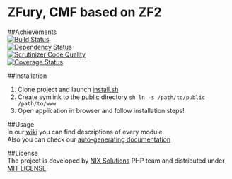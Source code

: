 ZFury, CMF based on ZF2
=======================
##Achievements  
[![Build Status](https://travis-ci.org/ZFury/ZFury.svg?branch=travis)](https://travis-ci.org/ZFury/ZFury)  
[![Dependency Status](https://www.versioneye.com/user/projects/54e453f4d1ec5734f40002b7/badge.svg?style=flat)](https://www.versioneye.com/user/projects/54e453f4d1ec5734f40002b7)  
[![Scrutinizer Code Quality](https://scrutinizer-ci.com/g/ZFury/ZFury/badges/quality-score.png?b=master)](https://scrutinizer-ci.com/g/ZFury/ZFury/?branch=master)  
[![Coverage Status](https://coveralls.io/repos/ZFury/ZFury/badge.svg?branch=travis)](https://coveralls.io/r/ZFury/ZFury?branch=travis)  

##Installation  
1. Clone project and launch [install.sh](install.sh)    
2. Create symlink to the [public](public) directory ```sh ln -s /path/to/public /path/to/www```    
3. Open application in browser and follow installation steps!  

##Usage  
In our [wiki](https://github.com/ZFury/ZFury/wiki) you can find descriptions of every module.  
Also you can check our [auto-generating documentation](http://zfury.github.io/)  

##License  
The project is developed by [NIX Solutions](http://www.nixsolutions.com/) PHP team and distributed under [MIT LICENSE](LICENSE.txt)  